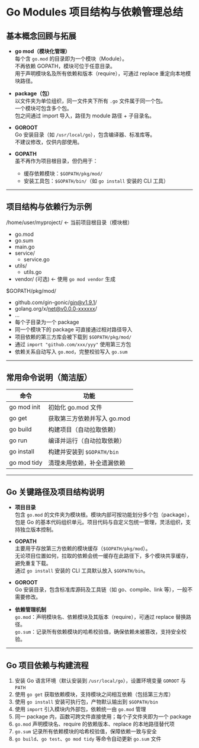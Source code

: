 # Go Modules 项目结构与依赖管理总结

## 基本概念回顾与拓展

- **go mod（模块化管理）**  
  每个含 `go.mod` 的目录即为一个模块（Module）。  
  不再依赖 GOPATH，模块可位于任意目录。  
  用于声明模块名及所有依赖和版本（require），可通过 replace 重定向本地模块路径。

- **package（包）**  
  以文件夹为单位组织，同一文件夹下所有 `.go` 文件属于同一个包。  
  一个模块可包含多个包。  
  包之间通过 import 导入，路径为 module 路径 + 子目录名。

- **GOROOT**  
  Go 安装目录（如 `/usr/local/go`），包含编译器、标准库等。  
  不建议修改，仅供内部使用。

- **GOPATH**  
  虽不再作为项目根目录，但仍用于：  
  - 缓存依赖模块：`$GOPATH/pkg/mod/`  
  - 安装工具包：`$GOPATH/bin/`（如 `go install` 安装的 CLI 工具）

---
## 项目结构与依赖行为示例
/home/user/myproject/ ← 当前项目根目录（模块根）  
- go.mod  
- go.sum  
- main.go  
- service/  
  - service.go  
- utils/  
  - utils.go  
- vendor/ (可选) ← 使用 `go mod vendor` 生成  

$GOPATH/pkg/mod/  
- github.com/gin-gonic/gin@v1.9.1/  
- golang.org/x/net@v0.0.0-xxxxxx/  
- ...  
- 每个子目录为一个 package  
- 同一个模块下的 package 可直接通过相对路径导入  
- 项目依赖的第三方库会被下载到 `$GOPATH/pkg/mod/`  
- 通过 `import "github.com/xxx/yyy"` 使用第三方包  
- 依赖关系自动写入 `go.mod`，完整校验写入 `go.sum`
---

## 常用命令说明（简洁版）

| 命令         | 功能                                      |
|--------------|-------------------------------------------|
| go mod init  | 初始化 go.mod 文件                        |
| go get       | 获取第三方依赖并写入 go.mod               |
| go build     | 构建项目（自动拉取依赖）                   |
| go run       | 编译并运行（自动拉取依赖）                 |
| go install   | 构建并安装到 `$GOPATH/bin`                 |
| go mod tidy  | 清理未用依赖，补全遗漏依赖                 |

---

## Go 关键路径及项目结构说明

- **项目目录**  
  包含 `go.mod` 的文件夹为模块根。模块内部可按功能划分多个包（package），包是 Go 的基本代码组织单元。项目代码与自定义包统一管理，灵活组织，支持独立版本控制。

- **GOPATH**  
  主要用于存放第三方依赖的模块缓存（`$GOPATH/pkg/mod`）。  
  无论项目位置如何，拉取的依赖会统一缓存在此路径下，多个模块共享缓存，避免重复下载。  
  通过 `go install` 安装的 CLI 工具默认放入 `$GOPATH/bin`。

- **GOROOT**  
  Go 安装目录，包含标准库源码及工具链（如 go、compile、link 等），一般不需要修改。

- **依赖管理机制**  
  `go.mod`：声明模块名、依赖模块及其版本（require），可通过 replace 替换路径。  
  `go.sum`：记录所有依赖模块的哈希校验值，确保依赖未被篡改，支持安全校验。  

---

## Go 项目依赖与构建流程

1. 安装 Go 语言环境（默认安装到 `/usr/local/go`），设置环境变量 `GOROOT` 与 `PATH`  
2. 使用 `go get` 获取依赖模块，支持模块之间相互依赖（包括第三方库）  
3. 使用 `go install` 安装可执行包，产物默认输出到 `$GOPATH/bin`  
4. 使用 `import` 引入模块内外部包，依赖统一由 `go.mod` 管理  
5. 同一 package 内，函数可跨文件直接使用；每个子文件夹即为一个 package  
6. `go.mod` 声明模块名、require 的依赖版本、replace 的本地路径替代项  
7. `go.sum` 记录所有依赖模块的哈希校验值，保障依赖一致与安全  
8. `go build`、`go test`、`go mod tidy` 等命令自动更新 `go.sum` 文件
